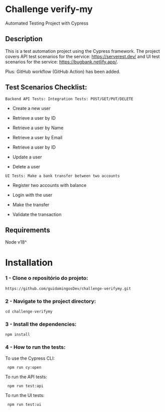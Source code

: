 # Challenge verify-my
Automated Testing Project with Cypress

## Description

This is a test automation project using the Cypress framework. The project covers API test scenarios for the service: https://serverest.dev/ and UI test scenarios for the service: https://bugbank.netlify.app/.

Plus: GitHub workflow (GitHub Action) has been added.

## Test Scenarios Checklist:

`Backend API Tests: Integration Tests: POST/GET/PUT/DELETE`

- Create a new user

-  Retrieve a user by ID

- Retrieve a user by Name

- Retrieve a user by Email

- Retrieve a user by ID

- Update a user

- Delete a user

`UI Tests: Make a bank transfer between two accounts`

- Register two accounts with balance

- Login with the user

- Make the transfer

- Validate the transaction

## **Requirements** 

Node v18^

# Installation
### 1 - Clone o repositório do projeto:
```https://github.com/guidomingosDev/challenge-verifymy.git ```

### 2 - Navigate to the project directory:
```
cd challenge-verifymy
```

### 3 - Install the dependencies:
``` 
npm install 
```

### 4 - How to run the tests:

To use the Cypress CLI: 
```
 npm run cy:open 
```

To run the API tests:

```
 npm run test:api
```

To run the UI tests: 
```
 npm run test:ui
```

